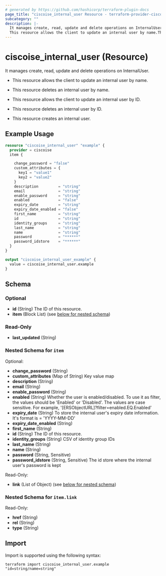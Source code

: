 ```yaml
---
# generated by https://github.com/hashicorp/terraform-plugin-docs
page_title: "ciscoise_internal_user Resource - terraform-provider-ciscoise"
subcategory: ""
description: |-
  It manages create, read, update and delete operations on InternalUser.
  This resource allows the client to update an internal user by name.This resource deletes an internal user by name.This resource allows the client to update an internal user by ID.This resource deletes an internal user by ID.This resource creates an internal user.
---
```


# ciscoise_internal_user (Resource)

It manages create, read, update and delete operations on InternalUser.

- This resource allows the client to update an internal user by name.

- This resource deletes an internal user by name.

- This resource allows the client to update an internal user by ID.

- This resource deletes an internal user by ID.

- This resource creates an internal user.

## Example Usage

```terraform
resource "ciscoise_internal_user" "example" {
  provider = ciscoise
  item {

    change_password = "false"
    custom_attributes = {
      key1 = "value1"
      key2 = "value2"
    }
    description         = "string"
    email               = "string"
    enable_password     = "string"
    enabled             = "false"
    expiry_date         = "string"
    expiry_date_enabled = "false"
    first_name          = "string"
    id                  = "string"
    identity_groups     = "string"
    last_name           = "string"
    name                = "string"
    password            = "******"
    password_idstore    = "******"
  }
}

output "ciscoise_internal_user_example" {
  value = ciscoise_internal_user.example
}
```

<!-- schema generated by tfplugindocs -->
## Schema

### Optional

- **id** (String) The ID of this resource.
- **item** (Block List) (see [below for nested schema](#nestedblock--item))

### Read-Only

- **last_updated** (String)

<a id="nestedblock--item"></a>
### Nested Schema for `item`

Optional:

- **change_password** (String)
- **custom_attributes** (Map of String) Key value map
- **description** (String)
- **email** (String)
- **enable_password** (String)
- **enabled** (String) Whether the user is enabled/disabled. To use it as filter, the values should be 'Enabled' or 'Disabled'.
The values are case sensitive. For example, '[ERSObjectURL]?filter=enabled.EQ.Enabled'
- **expiry_date** (String) To store the internal user's expiry date information. It's format is = 'YYYY-MM-DD'
- **expiry_date_enabled** (String)
- **first_name** (String)
- **id** (String) The ID of this resource.
- **identity_groups** (String) CSV of identity group IDs
- **last_name** (String)
- **name** (String)
- **password** (String, Sensitive)
- **password_idstore** (String, Sensitive) The id store where the internal user's password is kept

Read-Only:

- **link** (List of Object) (see [below for nested schema](#nestedatt--item--link))

<a id="nestedatt--item--link"></a>
### Nested Schema for `item.link`

Read-Only:

- **href** (String)
- **rel** (String)
- **type** (String)

## Import

Import is supported using the following syntax:

```shell
terraform import ciscoise_internal_user.example "id=string/name=string"
```
